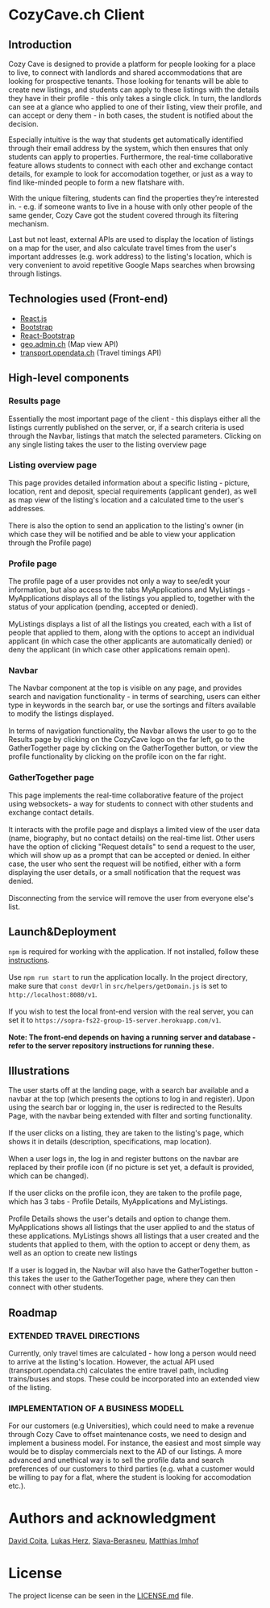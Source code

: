 # CozyCave.ch Client
## Introduction

Cozy Cave is designed to provide a platform for people looking for a place to live, to connect with landlords and shared accommodations that are looking for prospective tenants. Those looking for tenants will be able to create new listings, and students can apply to these listings with the details they have in their profile - this only takes a single click. In turn, the landlords can see at a glance who applied to one of their listing, view their profile, and can accept or deny them - in both cases, the student is notified about the decision. 

Especially intuitive is the way that students get automatically identified through their email address by the system, which then ensures that only students can apply to properties. Furthermore, the real-time collaborative feature allows students to connect with each other and exchange contact details, for example to look for accomodation together, or just as a way to find like-minded people to form a new flatshare with.

With the unique filtering, students can find the properties they’re interested in. - e.g. if someone wants to live in a house with only other people of the same gender, Cozy Cave got the student covered through its filtering mechanism.

Last but not least, external APIs are used to display the location of listings on a map for the user, and also calculate travel times from the user's important addresses (e.g. work address) to the listing's location, which is very convenient to avoid repetitive Google Maps searches when browsing through listings.

## Technologies used (Front-end)
* [React.js](https://reactjs.org/)
* [Bootstrap](https://getbootstrap.com/)
* [React-Bootstrap](https://react-bootstrap.github.io/)
* [geo.admin.ch](https://api3.geo.admin.ch/) (Map view API) 
* [transport.opendata.ch](https://transport.opendata.ch/docs.html) (Travel timings API)

## High-level components
### Results page
Essentially the most important page of the client - this displays either all the listings currently published on the server, or, if a search criteria is used through the Navbar, listings that match the selected parameters. Clicking on any single listing takes the user to the listing overview page
### Listing overview page
This page provides detailed information about a specific listing - picture, location, rent and deposit, special requirements (applicant gender), as well as map view of the listing's location and a calculated time to the user's addresses.<br><br> 
There is also the option to send an application to the listing's owner (in which case they will be notified and be able to view your application through the Profile page)

### Profile page
The profile page of a user provides not only a way to see/edit your information, but also access to the tabs MyApplications and MyListings - MyApplications displays all of the listings you applied to, together with the status of your application (pending, accepted or denied).<br><br>
MyListings displays a list of all the listings you created, each with a list of people that applied to them, along with the options to accept an individual applicant (in which case the other applicants are automatically denied) or deny the applicant (in which case other applications remain open).
### Navbar
The Navbar component at the top is visible on any page, and provides search and navigation functionality - in terms of searching, users can either type in keywords in the search bar, or use the sortings and filters available to modify the listings displayed. <br><br>
In terms of navigation functionality, the Navbar allows the user to go to the Results page by clicking on the CozyCave logo on the far left, go to the GatherTogether page by clicking on the GatherTogether button, or view the profile functionality by clicking on the profile icon on the far right.

### GatherTogether page
This page implements the real-time collaborative feature of the project using websockets- a way for students to connect with other students and exchange contact details.<br><br>
It interacts with the profile page and displays a limited view of the user data (name, biography, but no contact details) on the real-time list. Other users have the option of clicking "Request details" to send a request to the user, which will show up as a prompt that can be accepted or denied.
In either case, the user who sent the request will be notified, either with a form displaying the user details, or a small notification that the request was denied. <br><br>
Disconnecting from the service will remove the user from everyone else's list. 

## Launch&Deployment
`npm` is required for working with the application. If not installed, follow these [instructions](https://phoenixnap.com/kb/install-node-js-npm-on-windows). <br><br>
Use `npm run start` to run the application locally. In the project directory, make sure that `const devUrl` in `src/helpers/getDomain.js` is set to `http://localhost:8080/v1`. <br><br>
If you wish to test the local front-end version with the real server, you can set it to `https://sopra-fs22-group-15-server.herokuapp.com/v1`.<br><br>
**Note: The front-end depends on having a running server and database - refer to the server repository instructions for running these.**

## Illustrations
The user starts off at the landing page, with a search bar available and a navbar at the top (which presents the options to log in and register). Upon using the search bar or logging in, the user is redirected to the Results Page, with the navbar being extended with filter and sorting functionality.<br><br> If the user clicks on a listing, they are taken to the listing's page, which shows it in details (description, specifications, map location). <br><br>
When a user logs in, the log in and register buttons on the navbar are replaced by their profile icon (if no picture is set yet, a default is provided, which can be changed).<br><br> If the user clicks on the profile icon, they are taken to the profile page, which has 3 tabs - Profile Details, MyApplications and MyListings.<br><br>
Profile Details shows the user's details and option to change them. MyApplications shows all listings that the user applied to and the status of these applications. MyListings shows all listings that a user created and the students that applied to them, with the option to accept or deny them, as well as an option to create new listings<br><br>
If a user is logged in, the Navbar will also have the GatherTogether button - this takes the user to the GatherTogether page, where they can then connect with other students.


## Roadmap
### EXTENDED TRAVEL DIRECTIONS

Currently, only travel times are calculated - how long a person would need to arrive at the listing's location. However, the actual API used (transport.opendata.ch) calculates the entire travel path, including trains/buses and stops. These could be incorporated into an extended view of the listing.

### IMPLEMENTATION OF A BUSINESS MODELL

For our customers (e.g Universities), which could need to make a revenue through Cozy Cave to offset maintenance costs, we need to design and implement a business model. For instance, the easiest and most simple way would be to display commercials next to the AD of our listings. A more advanced and unethical way is to sell the profile data and search preferences of our customers to third parties (e.g. what a customer would be willing to pay for a flat, where the student is looking for accomodation etc.).

# Authors and acknowledgment

[David Coita](https://github.com/davidcoita), [Lukas Herz](https://github.com/lukasherz),  [Slava-Berasneu](https://github.com/Slava-Berasneu), [Matthias Imhof](https://github.com/matthias-imhof)

# License

The project license can be seen in the [LICENSE.md](LICENSE.md) file.
